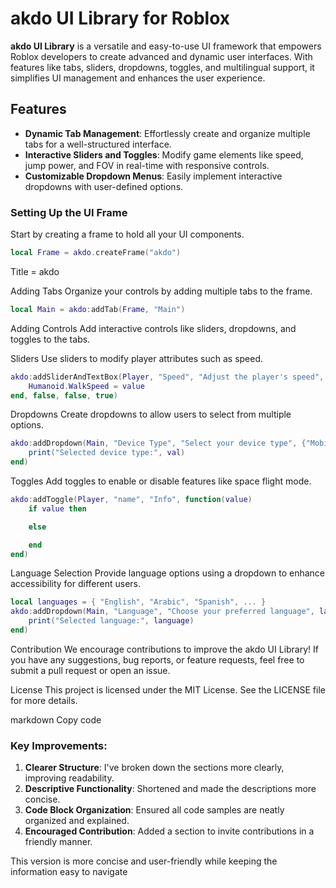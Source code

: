 # akdo UI Library for Roblox

**akdo UI Library** is a versatile and easy-to-use UI framework that empowers Roblox developers to create advanced and dynamic user interfaces. With features like tabs, sliders, dropdowns, toggles, and multilingual support, it simplifies UI management and enhances the user experience.

## Features

- **Dynamic Tab Management**: Effortlessly create and organize multiple tabs for a well-structured interface.
- **Interactive Sliders and Toggles**: Modify game elements like speed, jump power, and FOV in real-time with responsive controls.
- **Customizable Dropdown Menus**: Easily implement interactive dropdowns with user-defined options.

### Setting Up the UI Frame

Start by creating a frame to hold all your UI components.

```lua
local Frame = akdo.createFrame("akdo")
```
Title = akdo

Adding Tabs
Organize your controls by adding multiple tabs to the frame.

```lua
local Main = akdo:addTab(Frame, "Main")
```

Adding Controls
Add interactive controls like sliders, dropdowns, and toggles to the tabs.

Sliders
Use sliders to modify player attributes such as speed.

```lua
akdo:addSliderAndTextBox(Player, "Speed", "Adjust the player's speed", "", 0, 500, function(value)
    Humanoid.WalkSpeed = value
end, false, false, true)
```

Dropdowns
Create dropdowns to allow users to select from multiple options.

```lua
akdo:addDropdown(Main, "Device Type", "Select your device type", {"Mobile", "PC"}, 2, function(val)
    print("Selected device type:", val)
end)
```
Toggles
Add toggles to enable or disable features like space flight mode.

```lua
akdo:addToggle(Player, "name", "Info", function(value)
    if value then

    else

    end
end)
```
Language Selection
Provide language options using a dropdown to enhance accessibility for different users.

```lua
local languages = { "English", "Arabic", "Spanish", ... }
akdo:addDropdown(Main, "Language", "Choose your preferred language", languages, 4, function(_, language)
    print("Selected language:", language)
end)
```
Contribution
We encourage contributions to improve the akdo UI Library! If you have any suggestions, bug reports, or feature requests, feel free to submit a pull request or open an issue.

License
This project is licensed under the MIT License. See the LICENSE file for more details.

markdown
Copy code

### Key Improvements:
1. **Clearer Structure**: I've broken down the sections more clearly, improving readability.
2. **Descriptive Functionality**: Shortened and made the descriptions more concise.
3. **Code Block Organization**: Ensured all code samples are neatly organized and explained.
4. **Encouraged Contribution**: Added a section to invite contributions in a friendly manner.

This version is more concise and user-friendly while keeping the information easy to navigate
